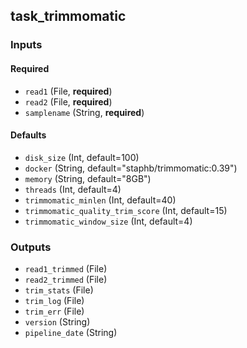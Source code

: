 
## task_trimmomatic

### Inputs

#### Required

  * `read1` (File, **required**)
  * `read2` (File, **required**)
  * `samplename` (String, **required**)

#### Defaults

  * `disk_size` (Int, default=100)
  * `docker` (String, default="staphb/trimmomatic:0.39")
  * `memory` (String, default="8GB")
  * `threads` (Int, default=4)
  * `trimmomatic_minlen` (Int, default=40)
  * `trimmomatic_quality_trim_score` (Int, default=15)
  * `trimmomatic_window_size` (Int, default=4)

### Outputs

  * `read1_trimmed` (File)
  * `read2_trimmed` (File)
  * `trim_stats` (File)
  * `trim_log` (File)
  * `trim_err` (File)
  * `version` (String)
  * `pipeline_date` (String)
